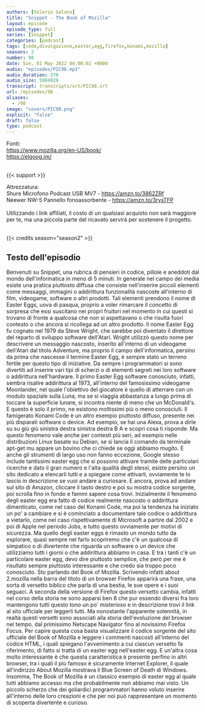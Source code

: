 ```yaml
---
authors: [Valerio Galano]
title: "Snippet - The Book of Mozilla"
layout: episode
episode_type: full
series: [Snippet]
categories: [podcast]
tags: [code,divulgazione,easter,egg,firefox,konami,mozilla]
seasons: 2
number: 98
date: Sun, 01 May 2022 04:00:02 +0000
audio: "episodes/PIC98.mp3"
audio_duration: 370
audio_size: 5904926
transcript: transcripts/srt/PIC98.srt
url: /episodes/98
aliases: 
  - /98
image: "covers/PIC98.png"
explicit: "false"
draft: false
type: podcast
---
```

Fonti: <br />
<a href="https://www.mozilla.org/en-US/book/" rel="noopener">https://www.mozilla.org/en-US/book/</a><br />
<a href="https://elgoog.im/" rel="noopener">https://elgoog.im/</a><br />
<br />


{{< support >}}

Attrezzatura:<br />
Shure Microfono Podcast USB MV7 - <a href="https://amzn.to/3862ZRf" rel="noopener">https://amzn.to/3862ZRf</a> <br />
Neewer NW-5 Pannello fonoassorbente - <a href="https://amzn.to/3rysTFP" rel="noopener">https://amzn.to/3rysTFP</a> <br />
<br />
Utilizzando i link affiliati, il costo di un qualsiasi acquisto non sarà maggiore per te, ma una piccola parte del ricavato servirà per sostenere il progetto.<br />
<br />


{{< credits season="season2" >}}

<!-- more -->

## Testo dell'episodio

Benvenuti su Snippet, una rubrica di pensieri in codice, pillole e aneddoti dal mondo dell'informatica
in meno di 5 minuti.
In generale nel campo dei media esiste una pratica piuttosto diffusa che consiste nell'inserire
piccoli elementi come messaggi, immagini o addirittura funzionalità nascoste all'interno
di film, videogame, software o altri prodotti.
Tali elementi prendono il nome di Easter Eggs, uova di pasqua, proprio a voler rimarcare
il concetto di sorpresa che essi suscitano nei propri fruitori nel momento in cui questi
si trovano di fronte a qualcosa che non si aspettavano o che risulta fuori contesto
o che ancora si ricollega ad un altro prodotto.
Il nome Easter Egg fu cognato nel 1979 da Steve Wright, che sarebbe poi diventato il
direttore del reparto di sviluppo software dell'Atari.
Wright utilizzò questo nome per descrivere un messaggio nascosto, inserito all'interno
di un videogame dell'Atari dal titolo Adventure, ma proprio il campo dell'informatica, persino
da prima che nascesse il termine Easter Egg, è sempre stato un terreno fertile per questo
tipo di iniziative.
Da sempre i programmatori si sono divertiti ad inserire vari tipi di scherzi o di elementi
segreti nei loro software o addirittura nell'hardware.
Il primo Easter Egg software conosciuto, infatti, sembra risalire addirittura al 1973, all'interno
del famosissimo videogame Moonlander, nel quale l'obiettivo del giocatore è quello
di atterrare con un modulo spaziale sulla Luna, ma se si viaggia abbastanza a lungo
prima di toccare la superficie lunare, si incontra niente di meno che un McDonald's.
E questo è solo il primo, ne esistono moltissimi più o meno conosciuti.
Il famigerato Konami Code è un altro esempio piuttosto diffuso, presente nei più disparati
software o device.
Ad esempio, se hai una Alexa, prova a dirle su su giù giù sinistra destra sinistra
destra B A e scopri cosa ti risponde.
Ma questo fenomeno vale anche per contesti più seri, ad esempio nelle distribuzioni
Linux basate su Debian, se si lancia il comando da terminale apt-get mu appare un bovino che
ci chiede se oggi abbiamo mugito.
E anche gli strumenti di largo uso non fanno eccezione, Google stesso include tantissimi
easter egg che si possono attivare tramite delle particolari ricerche e dato il gran numero
e l'alta qualità degli stessi, esiste persino un sito dedicato a elencarli tutti e a spiegare
come attivarli, ovviamente te lo lascio in descrizione se vuoi andare a curiosare.
E ancora, prova ad andare sul sito di Amazon, cliccare il tasto destro e poi su mostra codice
sorgente, poi scrolla fino in fondo e fammi sapere cosa trovi.
Inizialmente il fenomeno degli easter egg era fatto di codice realmente nascosto o addirittura
dimenticato, come nel caso del Konami Code, ma poi la tendenza ha iniziato un po' a cambiare
e si è cominciato a documentare tale codice o addirittura a vietarlo, come nel caso rispettivamente
di Microsoft a partire dal 2002 e poi di Apple nel periodo Jobs, e tutto questo ovviamente
per motivi di sicurezza.
Ma quello degli easter eggs è rimasto un mondo tutto da esplorare, quasi sempre nel
farlo scopriremo che c'è un qualcosa di simpatico o di divertente che riguarda un software o
un device che utilizziamo tutti i giorni o che addirittura abbiamo in casa.
E tra i tanti c'è un particolare easter egg, devo dire piuttosto semplice, che però
per me è risultato sempre piuttosto interessante e che credo sia troppo poco conosciuto.
Sto parlando del Book of Mozilla.
Scrivendo infatti about 2.mozilla nella barra del titolo di un browser Firefox apparirà
una frase, una sorta di versetto biblico che parla di una bestia, le sue opere e i suoi
seguaci.
A seconda della versione di Firefox questo versetto cambia, infatti nel corso della storia
ne sono apparsi ben 8 che pur essendo diversi fra loro mantengono tutti questo tono un po'
misterioso e in descrizione trovi il link al sito ufficiale per leggerli tutti.
Ma nonostante l'apparente solennità, in realtà questi versetti sono associati alla
storia dell'evoluzione del browser nel tempo, dal primissimo Netscape Navigator fino al
novissimo Firefox Focus.
Per capire questa cosa basta visualizzare il codice sorgente del sito ufficiale del
Book of Mozilla e leggere i commenti nascosti all'interno del codice HTML, i quali spiegano
l'avvenimento a cui ciascun versetto fa riferimento, di fatto si tratta di un easter egg nell'easter
egg.
E un'altra cosa molto interessante è che questa caratteristica è presente perfino
in altri browser, tra i quali il più famoso è sicuramente Internet Explorer, il quale
all'indirizzo About Mozilla mostrava il Blue Screen of Death di Windows.
Insomma, The Book of Mozilla è un classico esempio di easter egg al quale tutti abbiamo
accesso ma che probabilmente non abbiamo mai visto.
Un piccolo scherzo che dei goliardici programmatori hanno voluto inserire all'interno delle loro
creazioni e che per noi può rappresentare un momento di scoperta divertente e curioso.

